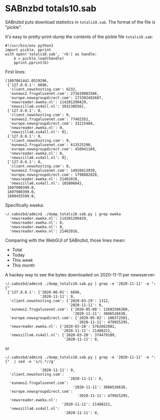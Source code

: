 # SABnzbd totals10.sab

SABnzbd puts download statistics in `totals10.sab`.
The format of the file is "pickle".

It's easy to pretty-print-dump the contents of the pickle file `totals10.sab`:

```
#!/usr/bin/env python3
import pickle, pprint
with open('totals10.sab', 'rb') as handle:
	b = pickle.load(handle)
	pprint.pprint(b)
```

First lines:


```
(1607861442.0529296,
 {'127.0.0.1': 6696,
  'client.newshosting.com': 6232,
  'eunews2.frugalusenet.com': 271619083506,
  'europe.newsgroupdirect.com': 173302492687,
  'newsreader.eweka.nl': 114201200429,
  'newszilla6.xs4all.nl': 393230556},
 {'127.0.0.1': 0,
  'client.newshosting.com': 0,
  'eunews2.frugalusenet.com': 77402352,
  'europe.newsgroupdirect.com': 33215484,
  'newsreader.eweka.nl': 0,
  'newszilla6.xs4all.nl': 0},
 {'127.0.0.1': 0,
  'client.newshosting.com': 0,
  'eunews2.frugalusenet.com': 613525290,
  'europe.newsgroupdirect.com': 450941169,
  'newsreader.eweka.nl': 0,
  'newszilla6.xs4all.nl': 0},
 {'127.0.0.1': 0,
  'client.newshosting.com': 0,
  'eunews2.frugalusenet.com': 14920413939,
  'europe.newsgroupdirect.com': 1798882828,
  'newsreader.eweka.nl': 21462016,
  'newszilla6.xs4all.nl': 18500684},
 1607900399.0,
 1607900399.0,
 1609455599.0,
```
Specifically eweka:

```
~/.sabnzbd/admin$ ./dump_totals10.sab.py | grep eweka
  'newsreader.eweka.nl': 114201200429,
  'newsreader.eweka.nl': 0,
  'newsreader.eweka.nl': 0,
  'newsreader.eweka.nl': 21462016,
```
Comparing with the WebGUI of SABnzbd, those lines mean:
- Total
- Today
- This week
- This month

A hackey way to see the bytes downloaded on 2020-11-11 per newsserver:

```
~/.sabnzbd/admin$ ./dump_totals10.sab.py | grep -e '2020-11-11' -e ": {" 
 {'127.0.0.1': {'2020-06-01': 6696,
                '2020-11-11': 0,
  'client.newshosting.com': {'2020-03-29': 1312,
                             '2020-11-11': 0,
  'eunews2.frugalusenet.com': {'2020-05-08': 12682506360,
                               '2020-11-11': 3886526638,
  'europe.newsgroupdirect.com': {'2020-05-02': 106572501,
                                 '2020-11-11': 479925295,
  'newsreader.eweka.nl': {'2020-03-28': 5762662081,
                          '2020-11-11': 21488221,
  'newszilla6.xs4all.nl': {'2020-03-28': 374479189,
                           '2020-11-11': 0,
```
or
```
~/.sabnzbd/admin$ ./dump_totals10.sab.py | grep -e '2020-11-11' -e ": {"  | sed -e 's/{.*//g' 
 
                '2020-11-11': 0,
  'client.newshosting.com': 
                             '2020-11-11': 0,
  'eunews2.frugalusenet.com': 
                               '2020-11-11': 3886526638,
  'europe.newsgroupdirect.com': 
                                 '2020-11-11': 479925295,
  'newsreader.eweka.nl': 
                          '2020-11-11': 21488221,
  'newszilla6.xs4all.nl': 
                           '2020-11-11': 0,
```




